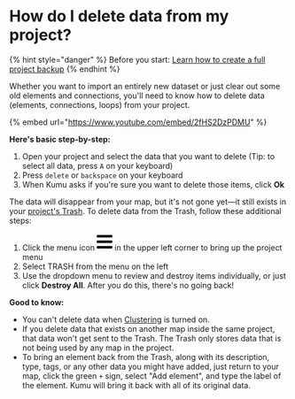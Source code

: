 # How do I delete data from my project?

{% hint style="danger" %}
Before you start: [Learn how to create a full project backup](../guides/import/blueprints.md#project-backups)
{% endhint %}

Whether you want to import an entirely new dataset or just clear out some old elements and connections, you'll need to know how to delete data (elements, connections, loops) from your project.

{% embed url="https://www.youtube.com/embed/2fHS2DzPDMU" %}

**Here's basic step-by-step:**

1. Open your project and select the data that you want to delete (Tip: to select all data, press `A` on your keyboard)
2. Press `delete` or `backspace` on your keyboard
3. When Kumu asks if you're sure you want to delete those items, click **Ok**

The data will disappear from your map, but it's not gone yet—it still exists in your [project's Trash](../overview/kumus-architecture.md#trash). To delete data from the Trash, follow these additional steps:

1. Click the menu icon ![](../icons/bars.svg) in the upper left corner to bring up the project menu
2. Select TRASH from the menu on the left
3. Use the dropdown menu to review and destroy items individually, or just click **Destroy All**. After you do this, there's no going back!

**Good to know:**

* You can't delete data when [Clustering](../guides/clustering.md) is turned on.
* If you delete data that exists on another map inside the same project, that data won't get sent to the Trash. The Trash only stores data that is not being used by any map in the project.
* To bring an element back from the Trash, along with its description, type, tags, or any other data you might have added, just return to your map, click the green `+` sign, select "Add element", and type the label of the element. Kumu will bring it back with all of its original data.
